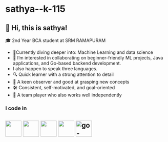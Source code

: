 # sathya--k-115
## 👋 Hi, this is sathya!
🎓 2nd Year BCA student at SRM RAMAPURAM

- 🧠Currently diving deeper into: Machine Learning and data science
- 👯 I’m interested in collaborating on beginner-friendly ML projects, Java applications, and Go-based backend development.
- I also happen to speak three languages.
- 🔍 Quick learner with a strong attention to detail
- 👀 A keen observer and good at grasping new concepts
- 🛠️ Consistent, self-motivated, and goal-oriented
- 🤝 A team player who also works well independently
### I code in
<img height="50" width="50" src="https://img.icons8.com/color/48/000000/python.png" /> <img height="50" width="50" src="https://img.icons8.com/color/48/000000/c-programming.png" /> <img height="50" width="50" src="https://img.icons8.com/color/48/000000/c-plus-plus-logo.png" /> <img height="50" width="50" src="https://img.icons8.com/color/48/000000/java-coffee-cup-logo.png" />
<img width="50" height="50" src="https://img.icons8.com/cute-clipart/64/go-logo.png" alt="go-logo"/>
---



